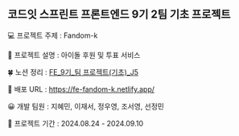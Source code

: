 ## 코드잇 스프린트 프론트엔드 9기 2팀 기초 프로젝트

💻 프로젝트 주제 : Fandom-k

📢 프로젝트 설명 : 아이돌 후원 및 투표 서비스

🍀 노션 정리 : [FE_9기_팀 프로젝트(기초)_J5](https://www.notion.so/FE_9-_-41f6686542584590983f11f0dc3612df)

🔗 배포 URL : https://fe-fandom-k.netlify.app/

😀 개발 팀원 : 지혜민, 이재서, 정우영, 조서영, 선정민

📅 프로젝트 기간 : 2024.08.24 - 2024.09.10
